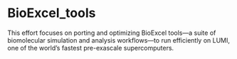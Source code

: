 # BioExcel_tools
This effort focuses on porting and optimizing BioExcel tools—a suite of biomolecular simulation and analysis workflows—to run efficiently on LUMI, one of the world’s fastest pre-exascale supercomputers.
